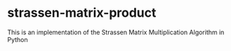 # strassen-matrix-product
This is an implementation of the Strassen Matrix Multiplication Algorithm in Python
